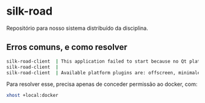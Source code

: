 # silk-road
Repositório para nosso sistema distribuído da disciplina.

## Erros comuns, e como resolver
```sh
silk-road-client  | This application failed to start because no Qt platform plugin could be initialized. Reinstalling the application may fix this problem.
silk-road-client  | 
silk-road-client  | Available platform plugins are: offscreen, minimalegl, wayland-egl, wayland, linuxfb, vkkhrdisplay, minimal, eglfs, xcb, vnc.
```
Para resolver esse, precisa apenas de conceder permissão ao docker, com:
```sh
xhost +local:docker
```